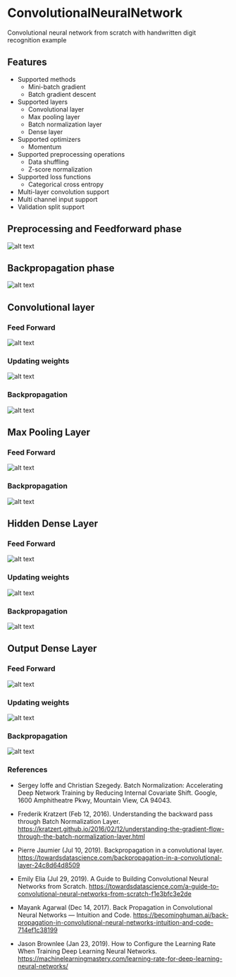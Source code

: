 # ConvolutionalNeuralNetwork
Convolutional neural network from scratch with handwritten digit recognition example

## Features

* Supported methods
  * Mini-batch gradient
  * Batch gradient descent
* Supported layers
  * Convolutional layer
  * Max pooling layer
  * Batch normalization layer
  * Dense layer
* Supported optimizers
  * Momentum
* Supported preprocessing operations
  * Data shuffling
  * Z-score normalization
* Supported loss functions
  * Categorical cross entropy
* Multi-layer convolution support
* Multi channel input support
* Validation split support

## Preprocessing and Feedforward phase

![alt text](github%20resource/feedforward.png)

## Backpropagation phase

![alt text](github%20resource/backpropagation.png)

## Convolutional layer

### Feed Forward

![alt text](github%20resource/f_conv.png)


### Updating weights

![alt text](github%20resource/train_conv.png)


### Backpropagation

![alt text](github%20resource/b_conv.png)

## Max Pooling Layer

### Feed Forward

![alt text](github%20resource/f_maxpool.png)


### Backpropagation

![alt text](github%20resource/b_maxpool.png)

## Hidden Dense Layer

### Feed Forward

![alt text](github%20resource/f_dense.png)


### Updating weights

![alt text](github%20resource/train_dense.png)


### Backpropagation

![alt text](github%20resource/b_dense.png)

## Output Dense Layer

### Feed Forward

![alt text](github%20resource/f_output.png)


### Updating weights

![alt text](github%20resource/train_output.png)


### Backpropagation

![alt text](github%20resource/b_output.png)

### References

* Sergey Ioffe and Christian Szegedy. Batch Normalization: Accelerating Deep Network Training by Reducing
Internal Covariate Shift. Google, 1600 Amphitheatre Pkwy, Mountain View, CA 94043.

* Frederik Kratzert (Feb 12, 2016). Understanding the backward pass through Batch Normalization Layer. 
https://kratzert.github.io/2016/02/12/understanding-the-gradient-flow-through-the-batch-normalization-layer.html

* Pierre Jaumier (Jul 10, 2019). Backpropagation in a convolutional layer.
https://towardsdatascience.com/backpropagation-in-a-convolutional-layer-24c8d64d8509

* Emily Elia (Jul 29, 2019). A Guide to Building Convolutional Neural Networks from Scratch.
https://towardsdatascience.com/a-guide-to-convolutional-neural-networks-from-scratch-f1e3bfc3e2de

* Mayank Agarwal (Dec 14, 2017). Back Propagation in Convolutional Neural Networks — Intuition and Code.
https://becominghuman.ai/back-propagation-in-convolutional-neural-networks-intuition-and-code-714ef1c38199

* Jason Brownlee (Jan 23, 2019). How to Configure the Learning Rate When Training Deep Learning Neural Networks.
https://machinelearningmastery.com/learning-rate-for-deep-learning-neural-networks/

